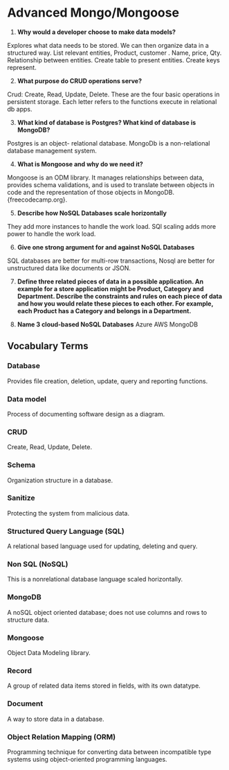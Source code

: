 # Advanced Mongo/Mongoose


1. **Why would a developer choose to make data models?** 

Explores what data needs to be stored. We can then organize data in a structured way.
List relevant entities, Product, customer .
Name, price, Qty.
Relationship between entities.
Create table to present entities.
Create keys represent.

2. **What purpose do CRUD operations serve?** 

Crud: Create, Read, Update, Delete. These are the four basic operations in persistent storage. Each letter refers to the functions execute in relational db apps.

3. **What kind of database is Postgres? What kind of database is MongoDB?**

Postgres is an object- relational database.
MongoDb is a non-relational database management system.

4. **What is Mongoose and why do we need it?** 

Mongoose is an ODM library. It manages relationships between data, provides schema validations, and is used to translate between objects in code and the representation of those objects in MongoDB. {freecodecamp.org}.

5. **Describe how NoSQL Databases scale horizontally**

They add more instances to handle the work load. SQl scaling adds more power to handle the work load.

6. **Give one strong argument for and against NoSQL Databases**

SQL databases are better for multi-row transactions, Nosql are better for unstructured data like documents or JSON.

7. **Define three related pieces of data in a possible application. An example for a store application might be Product, Category and Department. Describe the constraints and rules on each piece of data and how you would relate these pieces to each other. For example, each Product has a Category and belongs in a Department.**

8. **Name 3 cloud-based NoSQL Databases**
Azure
AWS
MongoDB


## Vocabulary Terms
### Database 
Provides file creation, deletion, update, query and reporting functions.
### Data model 
Process of documenting software design as a diagram.
### CRUD
Create, Read, Update, Delete.
### Schema
Organization structure in a database.
### Sanitize
Protecting the system from malicious data.
### Structured Query Language (SQL)
A relational based language used for updating, deleting and query.
### Non SQL (NoSQL)
This is a nonrelational database language scaled horizontally.
### MongoDB
A noSQL object oriented database; does not use columns and rows to structure data.
### Mongoose
Object Data Modeling library.
### Record
A group of related data items stored in fields, with its own datatype.
### Document
A way to store data in a database.
### Object Relation Mapping (ORM)
Programming technique for converting data between incompatible type systems using object-oriented programming languages.